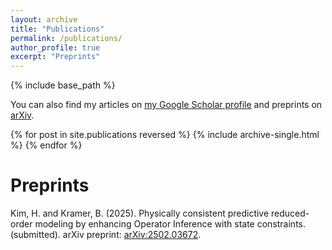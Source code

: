 ```yaml
---
layout: archive
title: "Publications"
permalink: /publications/
author_profile: true
excerpt: "Preprints"
---
```


<!-- {% if author.googlescholar %} -->
<!-- {% endif %} -->

{% include base_path %}

You can also find my articles on [my Google Scholar profile](https://scholar.google.com/citations?user=sdR-LZ4AAAAJ&hl=en) and preprints on [arXiv](https://arxiv.org/search/?query=Hyeonghun+Kim&searchtype=all&abstracts=show&order=-announced_date_first&size=50).

{% for post in site.publications reversed %}
  {% include archive-single.html %}
{% endfor %}

Preprints
======
Kim, H. and Kramer, B. (2025). Physically consistent predictive reduced-order modeling by enhancing Operator Inference with state constraints. (submitted). arXiv preprint: [arXiv:2502.03672](https://arxiv.org/abs/2502.03672).